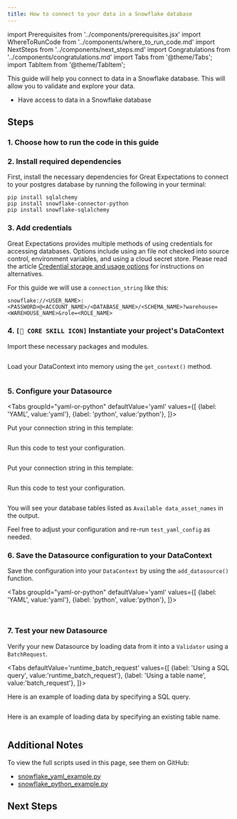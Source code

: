 ```yaml
---
title: How to connect to your data in a Snowflake database
---
```

import Prerequisites from '../components/prerequisites.jsx'
import WhereToRunCode from '../components/where_to_run_code.md'
import NextSteps from '../components/next_steps.md'
import Congratulations from '../components/congratulations.md'
import Tabs from '@theme/Tabs';
import TabItem from '@theme/TabItem';

This guide will help you connect to data in a Snowflake database.
This will allow you to validate and explore your data.

<Prerequisites>

- Have access to data in a Snowflake database

</Prerequisites>

## Steps

### 1. Choose how to run the code in this guide

<WhereToRunCode />

### 2. Install required dependencies

First, install the necessary dependencies for Great Expectations to connect to your postgres database by running the following in your terminal:

```console
pip install sqlalchemy
pip install snowflake-connector-python
pip install snowflake-sqlalchemy
```

### 3. Add credentials

Great Expectations provides multiple methods of using credentials for accessing databases.
Options include using an file not checked into source control, environment variables, and using a cloud secret store.
Please read the article [Credential storage and usage options](../advanced/database_credentials) for instructions on alternatives.

For this guide we will use a `connection_string` like this:

```
snowflake://<USER_NAME>:<PASSWORD>@<ACCOUNT_NAME>/<DATABASE_NAME>/<SCHEMA_NAME>?warehouse=<WAREHOUSE_NAME>&role=<ROLE_NAME>
```   

### 4. `[🍏 CORE SKILL ICON]` Instantiate your project's DataContext

Import these necessary packages and modules.

```python file=../../../../integration/code/connecting_to_your_data/database/snowflake_yaml_example.py#L1-L3
```

Load your DataContext into memory using the `get_context()` method.

```python file=../../../../integration/code/connecting_to_your_data/database/snowflake_yaml_example.py#L20
```

### 5. Configure your Datasource

<Tabs
  groupId="yaml-or-python"
  defaultValue='yaml'
  values={[
  {label: 'YAML', value:'yaml'},
  {label: 'python', value:'python'},
  ]}>
  <TabItem value="yaml">

Put your connection string in this template:

```python file=../../../../integration/code/connecting_to_your_data/database/snowflake_yaml_example.py#L22-L36
```
Run this code to test your configuration.
```python file=../../../../integration/code/connecting_to_your_data/database/snowflake_yaml_example.py#L43
```

</TabItem>
<TabItem value="python">

Put your connection string in this template:

```python file=../../../../integration/code/connecting_to_your_data/database/snowflake_python_example.py#L23-L40
```
Run this code to test your configuration.
```python file=../../../../integration/code/connecting_to_your_data/database/snowflake_python_example.py#L44
```

</TabItem>
</Tabs>

You will see your database tables listed as `Available data_asset_names` in the output.

Feel free to adjust your configuration and re-run `test_yaml_config` as needed.

### 6. Save the Datasource configuration to your DataContext

Save the configuration into your `DataContext` by using the `add_datasource()` function.

<Tabs
  groupId="yaml-or-python"
  defaultValue='yaml'
  values={[
  {label: 'YAML', value:'yaml'},
  {label: 'python', value:'python'},
  ]}>
  <TabItem value="yaml">

```python file=../../../../integration/code/connecting_to_your_data/database/snowflake_yaml_example.py#L45
```

</TabItem>
<TabItem value="python">

```python file=../../../../integration/code/connecting_to_your_data/database/snowflake_python_example.py#L46
```

</TabItem>
</Tabs>

### 7. Test your new Datasource

Verify your new Datasource by loading data from it into a `Validator` using a `BatchRequest`.

<Tabs
  defaultValue='runtime_batch_request'
  values={[
  {label: 'Using a SQL query', value:'runtime_batch_request'},
  {label: 'Using a table name', value:'batch_request'},
  ]}>
  <TabItem value="runtime_batch_request">

Here is an example of loading data by specifying a SQL query.

```python file=../../../../integration/code/connecting_to_your_data/database/snowflake_yaml_example.py#L48-L62
```

  </TabItem>

  <TabItem value="batch_request">

Here is an example of loading data by specifying an existing table name.

```python file=../../../../integration/code/connecting_to_your_data/database/snowflake_yaml_example.py#L65-L76
```

  </TabItem>
</Tabs>

<Congratulations />

## Additional Notes

To view the full scripts used in this page, see them on GitHub:

- [snowflake_yaml_example.py](https://github.com/great-expectations/great_expectations/blob/knoxpod/integration/code/connecting_to_your_data/database/snowflake_yaml_example.py)
- [snowflake_python_example.py](https://github.com/great-expectations/great_expectations/blob/knoxpod/integration/code/connecting_to_your_data/database/snowflake_python_example.py)

## Next Steps

<NextSteps />
